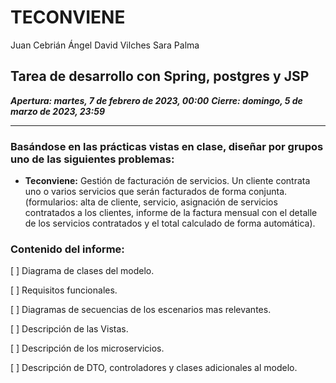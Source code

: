 # TECONVIENE
Juan Cebrián
Ángel David Vilches
Sara Palma

## Tarea de desarrollo con Spring, postgres y JSP
***Apertura: martes, 7 de febrero de 2023, 00:00***
***Cierre: domingo, 5 de marzo de 2023, 23:59***

---

### Basándose en las prácticas vistas en clase, diseñar por grupos uno de las siguientes problemas:

- **Teconviene:** Gestión de facturación de servicios. Un cliente contrata uno o varios servicios que serán facturados de forma conjunta. (formularios: alta de cliente, servicio, asignación de servicios contratados a los clientes, informe de la factura mensual con el detalle de los servicios contratados y el total calculado de forma automática).

### Contenido del informe:

[ ] Diagrama de clases del modelo.

[ ] Requisitos funcionales.

[ ] Diagramas de secuencias de los escenarios mas relevantes.

[ ] Descripción de las Vistas.

[ ] Descripción de los microservicios.

[ ] Descripción de DTO, controladores y clases adicionales al modelo.
